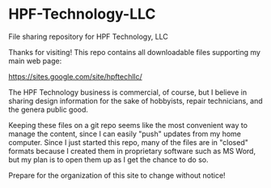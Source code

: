 # HPF-Technology-LLC
File sharing repository for HPF Technology, LLC

Thanks for visiting! This repo contains all downloadable files supporting my main web page:

https://sites.google.com/site/hpftechllc/

The HPF Technology business is commercial, of course, but I believe in sharing design
information for the sake of hobbyists, repair technicians, and the genera public good.

Keeping these files on a git repo seems like the most convenient way to manage the
content, since I can easily "push" updates from my home computer. Since I just started
this repo, many of the files are in "closed" formats because I created them in
proprietary software such as MS Word, but my plan is to open them up as I get the
chance to do so.

Prepare for the organization of this site to change without notice!
